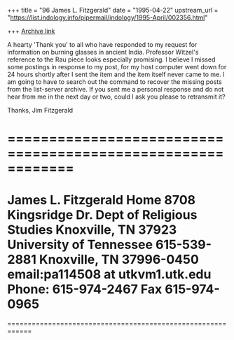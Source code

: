 +++
title = "96 James L. Fitzgerald"
date = "1995-04-22"
upstream_url = "https://list.indology.info/pipermail/indology/1995-April/002356.html"

+++
[Archive link](https://list.indology.info/pipermail/indology/1995-April/002356.html)

A hearty 'Thank you' to all who have responded to my request for information
on burning glasses in ancient India.  Professor Witzel's reference to
the Rau piece looks especially promising.  I believe I missed some
postings in response to my post, for my host computer went down for 24
hours shortly after I sent the item and the item itself never came to me.
I am going to have to search out the command to recover the missing
posts from the list-server archive.  If you sent me a personal response
and do not hear from me in the next day or two, could I ask you please to
retransmit it?

Thanks, Jim Fitzgerald

============================================================
============================================================
James L. Fitzgerald               Home     8708 Kingsridge Dr.
Dept of Religious Studies                  Knoxville, TN 37923
University of Tennessee                    615-539-2881
Knoxville, TN 37996-0450                   email:pa114508 at utkvm1.utk.edu
Phone:  615-974-2467    Fax  615-974-0965
============================================================
============================================================






